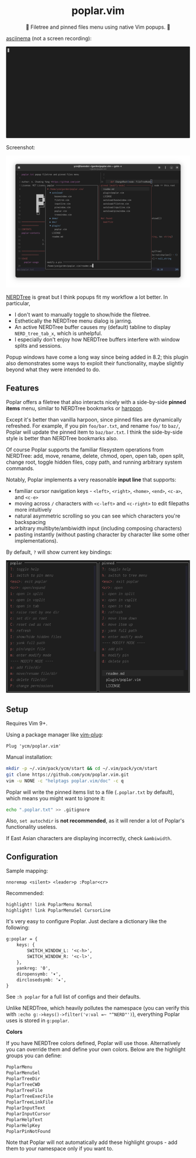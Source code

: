 <h1 align="center">poplar.vim</h1>

<p align="center">🌳 Filetree and pinned files menu using native Vim popups. 📌</p>

[asciinema](https://asciinema.org) (not a screen recording):

![demogif](https://github.com/ycm/poplar.vim/blob/master/demo/demo.gif)

Screenshot:

![demopng](https://github.com/ycm/poplar.vim/blob/master/demo/demo.png)

[NERDTree](https://github.com/preservim/nerdtree) is great but I think popups fit my workflow a lot better. In particular,

- I don't want to manually toggle to show/hide the filetree.
- Esthetically the NERDTree menu dialog is jarring.
- An active NERDTree buffer causes my (default) tabline to display `NERD_tree_tab_x`, which is unhelpful.
- I especially don't enjoy how NERDTree buffers interfere with window splits and sessions.

Popup windows have come a long way since being added in 8.2; this plugin also demonstrates some ways to exploit their functionality, maybe slightly beyond what they were intended to do.

## Features

Poplar offers a filetree that also interacts nicely with a side-by-side **pinned items** menu, similar to NERDTree bookmarks or [harpoon](https://github.com/ThePrimeagen/harpoon/).

Except it's better than vanilla harpoon, since pinned files are dynamically refreshed. For example, if you pin `foo/bar.txt`, and rename `foo/` to `baz/`, Poplar will update the pinned item to `baz/bar.txt`. I think the side-by-side style is better than NERDTree bookmarks also.

Of course Poplar supports the familiar filesystem operations from NERDTree: add, move, rename, delete, chmod, open, open tab, open split, change root, toggle hidden files, copy path, and running arbitrary system commands.

Notably, Poplar implements a very reasonable **input line** that supports:
- familiar cursor navigation keys - `<left>`, `<right>`, `<home>`, `<end>`, `<c-a>`, and `<c-e>`
- moving across `/` characters with `<c-left>` and `<c-right>` to edit filepaths more intuitively
- natural asymmetric scrolling so you can see which characters you're backspacing
- arbitrary multibyte/ambiwidth input (including composing characters)
- pasting instantly (without pasting character by character like some other implementations).

By default, `?` will show current key bindings:

![demohelppng](https://github.com/ycm/poplar.vim/blob/master/demo/demo-help.png)

## Setup

Requires Vim 9+.

Using a package manager like [vim-plug](https://github.com/junegunn/vim-plug):
```
Plug 'ycm/poplar.vim'
```

Manual installation:

```sh
mkdir -p ~/.vim/pack/ycm/start && cd ~/.vim/pack/ycm/start
git clone https://github.com/ycm/poplar.vim.git
vim -u NONE -c "helptags poplar.vim/doc" -c q
```

Poplar will write the pinned items list to a file (`.poplar.txt` by default), which means you might want to ignore it:

```sh
echo ".poplar.txt" >> .gitignore
```

Also, `set autochdir` is **not recommended**, as it will render a lot of Poplar's functionality useless.

If East Asian characters are displaying incorrectly, check `&ambiwidth`.

## Configuration

Sample mapping:
```vim
nnoremap <silent> <leader>p :Poplar<cr>
```

Recommended:
```vim
highlight! link PoplarMenu Normal
highlight! link PoplarMenuSel CursorLine
```

It's very easy to configure Poplar. Just declare a dictionary like the following:

```
g:poplar = {
    keys: {
        SWITCH_WINDOW_L: '<c-h>',
        SWITCH_WINDOW_R: '<c-l>',
    },
    yankreg: '0',
    diropensymb: '▾',
    dirclosedsymb: '▸',
}
```
See `:h poplar` for a full list of configs and their defaults.

Unlike NERDTree, which heavily pollutes the namespace (you can verify this with `:echo g:->keys()->filter('v:val =~ "^NERD"')`), everything Poplar uses is stored in `g:poplar`.

**Colors**

If you have NERDTree colors defined, Poplar will use those. Alternatively you can override them and define your own colors. Below are the highlight groups you can define:

```
PoplarMenu
PoplarMenuSel
PoplarTreeDir
PoplarTreeCWD
PoplarTreeFile
PoplarTreeExecFile
PoplarTreeLinkFile
PoplarInputText
PoplarInputCursor
PoplarHelpText
PoplarHelpKey
PoplarPinNotFound
```

Note that Poplar will not automatically add these highlight groups - add them to your namespace only if you want to.
